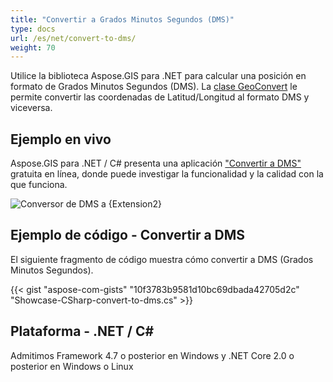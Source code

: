 ```yaml
---
title: "Convertir a Grados Minutos Segundos (DMS)"
type: docs
url: /es/net/convert-to-dms/
weight: 70
---
```


Utilice la biblioteca Aspose.GIS para .NET para calcular una posición en formato de Grados Minutos Segundos (DMS). La [clase GeoConvert](https://reference.aspose.com/gis/net/aspose.gis/geoconvert) le permite convertir las coordenadas de Latitud/Longitud al formato DMS y viceversa.

## **Ejemplo en vivo**

Aspose.GIS para .NET / C# presenta una aplicación ["Convertir a DMS"](https://products.aspose.app/gis/coordinates/convert-to-dms) gratuita en línea, donde puede investigar la funcionalidad y la calidad con la que funciona.

![Conversor de DMS a {Extension2}](coordinates.png)

## **Ejemplo de código - Convertir a DMS**

El siguiente fragmento de código muestra cómo convertir a DMS (Grados Minutos Segundos).

{{< gist "aspose-com-gists" "10f3783b9581d10bc69dbada42705d2c" "Showcase-CSharp-convert-to-dms.cs" >}}

## **Plataforma - .NET / C#**

Admitimos Framework 4.7 o posterior en Windows y .NET Core 2.0 o posterior en Windows o Linux
